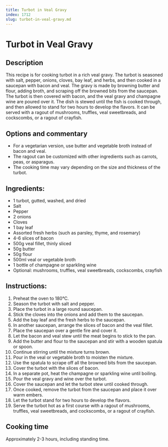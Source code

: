 ```yaml
---
title: Turbot in Veal Gravy
index: 1712
slug: turbot-in-veal-gravy.md
---
```


# Turbot in Veal Gravy

## Description
This recipe is for cooking turbot in a rich veal gravy. The turbot is seasoned with salt, pepper, onions, cloves, bay leaf, and herbs, and then cooked in a saucepan with bacon and veal. The gravy is made by browning butter and flour, adding broth, and scraping off the browned bits from the saucepan. The turbot is then covered with bacon, and the veal gravy and champagne wine are poured over it. The dish is stewed until the fish is cooked through, and then allowed to stand for two hours to develop the flavors. It can be served with a ragout of mushrooms, truffles, veal sweetbreads, and cockscombs, or a ragout of crayfish.

## Options and commentary
- For a vegetarian version, use butter and vegetable broth instead of bacon and veal.
- The ragout can be customized with other ingredients such as carrots, peas, or asparagus.
- The cooking time may vary depending on the size and thickness of the turbot.

## Ingredients:
- 1 turbot, gutted, washed, and dried
- Salt
- Pepper
- 2 onions
- Cloves
- 1 bay leaf
- Assorted fresh herbs (such as parsley, thyme, and rosemary)
- 4-6 slices of bacon
- 500g veal fillet, thinly sliced
- 50g butter
- 50g flour
- 500ml veal or vegetable broth
- 1 bottle of champagne or sparkling wine
- Optional: mushrooms, truffles, veal sweetbreads, cockscombs, crayfish

## Instructions:
1. Preheat the oven to 180°C.
2. Season the turbot with salt and pepper.
3. Place the turbot in a large round saucepan.
4. Stick the cloves into the onions and add them to the saucepan.
5. Add the bay leaf and the fresh herbs to the saucepan.
6. In another saucepan, arrange the slices of bacon and the veal fillet.
7. Place the saucepan over a gentle fire and cover it.
8. Let the bacon and veal stew until the meat begins to stick to the pan.
9. Add the butter and flour to the saucepan and stir with a wooden spatula or spoon.
10. Continue stirring until the mixture turns brown.
11. Pour in the veal or vegetable broth to moisten the mixture.
12. Use the spatula to scrape off all the browned bits from the saucepan.
13. Cover the turbot with the slices of bacon.
14. In a separate pot, heat the champagne or sparkling wine until boiling.
15. Pour the veal gravy and wine over the turbot.
16. Cover the saucepan and let the turbot stew until cooked through.
17. Once cooked, remove the turbot from the saucepan and place it over warm embers.
18. Let the turbot stand for two hours to develop the flavors.
19. Serve the turbot hot as a first course with a ragout of mushrooms, truffles, veal sweetbreads, and cockscombs, or a ragout of crayfish.

## Cooking time
Approximately 2-3 hours, including standing time.